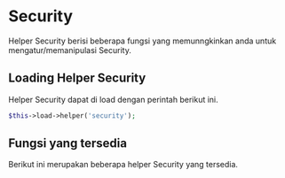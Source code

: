 # Security

Helper Security berisi beberapa fungsi yang memunngkinkan anda untuk mengatur/memanipulasi Security.

## Loading Helper Security

Helper Security dapat di load dengan perintah berikut ini.

```php
$this->load->helper('security');
```


## Fungsi yang tersedia

Berikut ini merupakan beberapa helper Security yang tersedia.